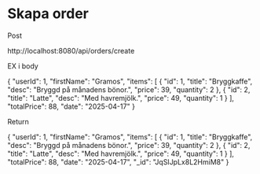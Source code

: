 # Skapa order 

Post 

http://localhost:8080/api/orders/create 

EX i body

{
  "userId": 1,
  "firstName": "Gramos",
  "items": [
    {
      "id": 1,
      "title": "Bryggkaffe",
      "desc": "Bryggd på månadens bönor.",
      "price": 39,
      "quantity": 2
    },
    {
      "id": 2,
      "title": "Latte",
      "desc": "Med havremjölk.",
      "price": 49,
      "quantity": 1
    }
  ],
  "totalPrice": 88,
  "date": "2025-04-17"
}


Return 

{
  "userId": 1,
  "firstName": "Gramos",
  "items": [
    {
      "id": 1,
      "title": "Bryggkaffe",
      "desc": "Bryggd på månadens bönor.",
      "price": 39,
      "quantity": 2
    },
    {
      "id": 2,
      "title": "Latte",
      "desc": "Med havremjölk.",
      "price": 49,
      "quantity": 1
    }
  ],
  "totalPrice": 88,
  "date": "2025-04-17",
  "_id": "JqSIJpLx8L2HmiM8"
}